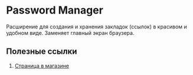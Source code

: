 # Password Manager
Расширение для создания и хранения закладок (ссылок) в красивом и удобном виде. Заменяет главный экран браузера.

## Полезные ссылки
1. [Страница в магазине](https://chrome.google.com/webstore/detail/*)
